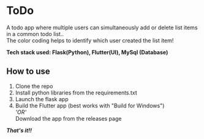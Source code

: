 # ToDo
A todo app where multiple users can simultaneously add or delete list items in a common todo list..<br>
The color coding helps to identify which user created the list item!

<b>Tech stack used: Flask(Python), Flutter(UI), MySql (Database)</b>

## How to use

1. Clone the repo
2. Install python libraries from the requirements.txt
3. Launch the flask app
4. Build the Flutter app (best works with "Build for Windows")<br>
        <i>'OR'</i><br>
   Download the app from the releases page<br>

***That's it!!***
